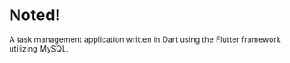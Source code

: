 # Noted!

A task management application written in Dart using the Flutter framework utilizing MySQL.

